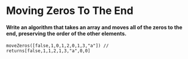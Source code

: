 # Moving Zeros To The End

#### Write an algorithm that takes an array and moves all of the zeros to the end, preserving the order of the other elements.

`moveZeros([false,1,0,1,2,0,1,3,"a"]) // returns[false,1,1,2,1,3,"a",0,0]`
